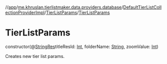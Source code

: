 //[app](../../../../index.md)/[me.khruslan.tierlistmaker.data.providers.database](../../index.md)/[DefaultTierListCollectionProviderImpl](../index.md)/[TierListParams](index.md)/[TierListParams](-tier-list-params.md)

# TierListParams

constructor(@[StringRes](https://developer.android.com/reference/kotlin/androidx/annotation/StringRes.html)titleResId: [Int](https://kotlinlang.org/api/latest/jvm/stdlib/kotlin/-int/index.html), folderName: [String](https://kotlinlang.org/api/latest/jvm/stdlib/kotlin/-string/index.html), zoomValue: [Int](https://kotlinlang.org/api/latest/jvm/stdlib/kotlin/-int/index.html))

Creates new tier list params.
